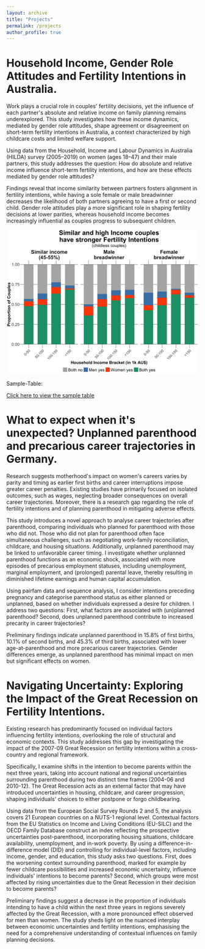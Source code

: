 ```yaml
---
layout: archive
title: "Projects"
permalink: /projects
author_profile: true
---
```


Household Income, Gender Role Attitudes and Fertility Intentions in Australia.
========

Work plays a crucial role in couples' fertility decisions, yet the influence of each partner's absolute and relative income on family planning remains underexplored. This study investigates how these income dynamics, mediated by gender role attitudes, shape agreement or disagreement on short-term fertility intentions in Australia, a context characterized by high childcare costs and limited welfare support.

Using data from the Household, Income and Labour Dynamics in Australia (HILDA) survey (2005–2019) on  women (ages 18–47) and their male partners, this study addresses the question: How do absolute and relative income influence short-term fertility intentions, and how are these effects mediated by gender role attitudes?

Findings reveal that income similarity between partners fosters alignment in fertility intentions, while having a sole female or male breadwinner decreases the likelihood of both partners agreeing to have a first or second child. Gender role attitudes play a more significant role in shaping fertility decisions at lower parities, whereas household income becomes increasingly influential as couples progress to subsequent children.

![Household Income, Breadwinner typology and Fertility Intentions on the Couple Level](graph1.png)

Sample-Table:

[Click here to view the sample table](stratified_table.html)

What to expect when it's unexpected? Unplanned parenthood and precarious career trajectories in Germany.
========
Research suggests motherhood's impact on women's careers varies by parity and timing as earlier first births and career interruptions impose greater career penalties. Existing studies have primarily focused on isolated outcomes, such as wages, neglecting broader consequences on overall career trajectories. Moreover, there is a research gap regarding the role of fertility intentions and of planning parenthood in mitigating adverse effects.

This study introduces a novel approach to analyse career trajectories after parenthood, comparing individuals who planned for parenthood with those who did not. Those who did not plan for parenthood often face simultaneous challenges, such as negotiating work-family reconciliation, childcare, and housing situations. Additionally, unplanned parenthood may be linked to unfavorable career timing. I investigate whether unplanned parenthood functions as an economic shock, associated with more episodes of precarious employment statuses, including unemployment, marginal employment, and (prolonged) parental leave, thereby resulting in diminished lifetime earnings and human capital accumulation.

Using pairfam data and sequence analysis, I consider intentions preceding pregnancy and categorise parenthood status as either planned or unplanned, based on whether individuals expressed a desire for children. I address two questions: First, what factors are associated with (un)planned parenthood? Second, does unplanned parenthood contribute to increased precarity in career trajectories?

Preliminary findings indicate unplanned parenthood in 15.8% of first births, 10.1% of second births, and 45.3% of third births, associated with lower age-at-parenthood and more precarious career trajectories. Gender differences emerge, as unplanned parenthood has minimal impact on men but significant effects on women.

Navigating Uncertainty: Exploring the Impact of the Great Recession on Fertility Intentions.
========
Existing research has predominantly focused on individual factors influencing fertility intentions, overlooking the role of structural and economic contexts. This study addresses this gap by investigating the impact of the 2007-09 Great Recession on fertility intentions within a cross-country and regional framework.

Specifically, I examine shifts in the intention to become parents within the next three years, taking into account national and regional uncertainties surrounding parenthood during two distinct time frames (2004-06 and 2010-12). The Great Recession acts as an external factor that may have introduced uncertainties in housing, childcare, and career progression, shaping individuals' choices to either postpone or forgo childbearing.

Using data from the European Social Survey Rounds 2 and 5, the analysis covers 21 European countries on a NUTS-1 regional level. Contextual factors from the EU Statistics on Income and Living Conditions (EU-SILC) and the OECD Family Database construct an index reflecting the prospective uncertainties post-parenthood, incorporating housing situations, childcare availability, unemployment, and in-work poverty. By using a difference-in-difference model (DID) and controlling for individual-level factors, including income, gender, and education, this study asks two questions. First, does the worsening context surrounding parenthood, marked for example by fewer childcare possibilities and increased economic uncertainty, influence individuals' intentions to become parents? Second, which groups were most affected by rising uncertainties due to the Great Recession in their decision to become parents?

Preliminary findings suggest a decrease in the proportion of individuals intending to have a child within the next three years in regions severely affected by the Great Recession, with a more pronounced effect observed for men than women. The study sheds light on the nuanced interplay between economic uncertainties and fertility intentions, emphasising the need for a comprehensive understanding of contextual influences on family planning decisions.
